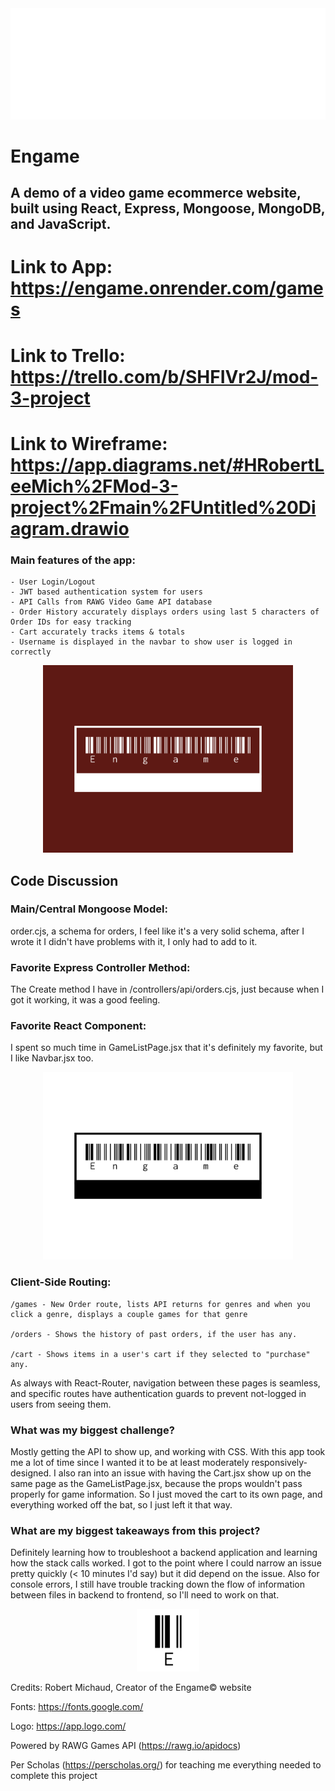 <div style='text-align:center'>
<img src = './main2.png'>
</div>

# Engame

## A demo of a video game ecommerce website, built using React, Express, Mongoose, MongoDB, and JavaScript.

# Link to App: https://engame.onrender.com/games
# Link to Trello: https://trello.com/b/SHFIVr2J/mod-3-project
# Link to Wireframe: https://app.diagrams.net/#HRobertLeeMich%2FMod-3-project%2Fmain%2FUntitled%20Diagram.drawio 

### Main features of the app:
    - User Login/Logout
    - JWT based authentication system for users
    - API Calls from RAWG Video Game API database
    - Order History accurately displays orders using last 5 characters of Order IDs for easy tracking
    - Cart accurately tracks items & totals
    - Username is displayed in the navbar to show user is logged in correctly
<div style='text-align:center'>
<img src = './main.png' width = 400>
</div>

## Code Discussion

### Main/Central Mongoose Model: 
order.cjs, a schema for orders, I feel like it's a very solid schema, after I wrote it I didn't have problems with it, I only had to add to it.

### Favorite Express Controller Method: 
The Create method I have in /controllers/api/orders.cjs, just because when I got it working, it was a good feeling.

### Favorite React Component: 
I spent so much time in GameListPage.jsx that it's definitely my favorite, but I like Navbar.jsx too.

<div style='text-align:center'>
<img src = './main3.png' width = 400>
</div>

### Client-Side Routing:
    /games - New Order route, lists API returns for genres and when you click a genre, displays a couple games for that genre

    /orders - Shows the history of past orders, if the user has any.

    /cart - Shows items in a user's cart if they selected to "purchase" any.
As always with React-Router, navigation between these pages is seamless, and specific routes have authentication guards to prevent not-logged in users from seeing them.

### What was my biggest challenge?
Mostly getting the API to show up, and working with CSS. With this app took me a lot of time since I wanted it to be at least moderately responsively-designed. I also ran into an issue with having the Cart.jsx show up on the same page as the GameListPage.jsx, because the props wouldn't pass properly for game information. So I just moved the cart to its own page, and everything worked off the bat, so I just left it that way.

### What are my biggest takeaways from this project?
Definitely learning how to troubleshoot a backend application and learning how the stack calls worked. I got to the point where I could narrow an issue pretty quickly (< 10 minutes I'd say) but it did depend on the issue. Also for console errors, I still have trouble tracking down the flow of information between files in backend to frontend, so I'll need to work on that.

<div style='text-align:center'>
<img src = './favicon.png' width = 100>
</div>

Credits:
Robert Michaud, Creator of the Engame© website

Fonts: https://fonts.google.com/

Logo: https://app.logo.com/

Powered by RAWG Games API (https://rawg.io/apidocs)

Per Scholas (https://perscholas.org/) for teaching me everything needed to complete this project
